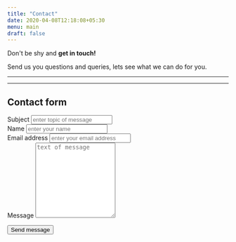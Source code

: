 ```yaml
---
title: "Contact"
date: 2020-04-08T12:18:08+05:30
menu: main
draft: false
---
```


<section class="content content-light">
        <div class="container">
            <p class="header text-center">Don't be shy and <strong>get in touch!</strong></p>
            <p class="text-center">Send us you questions and queries, lets see what we can do for you.
</p>
            
   <hr class="invisible" />
            <hr class="invisible" />
            
   <!-- Contact form -->
  <form action="register.htm" class="contact-form" role="form">
                <h2 class="title-form">Contact form</h2>
                <div class="row">
                    <div class="col-md-6">
                        <div class="form-group">
                            <label for="fieldInputTopic">Subject</label>
                            <input type="text" class="form-control input-lg" id="fieldInputTopic" placeholder="enter topic of message" />
                        </div>
                        <div class="form-group">
                            <label for="fieldInputName">Name</label>
                            <input type="text" class="form-control input-lg" id="fieldInputName" placeholder="enter your name" />
                        </div>
                        <div class="form-group">
                            <label for="fieldInputEmail">Email address</label>
                            <input type="email" class="form-control input-lg" id="fieldInputEmail" placeholder="enter your email address" />
                        </div>
                    </div>
                    <div class="col-md-6">
                        <div class="form-group">
                            <label for="fieldInputMessage">Message</label>
                            <textarea class="form-control" rows="11" id="fieldInputMessage" placeholder="text of message"></textarea>
                        </div>
                    </div>
                </div>
                <p class="text-right buttons-margin-horizontal">
                    <input type="submit" class="btn btn-theme btn-green" value="Send message" />
                </p>
            </form>
            
   </div>
    </section>